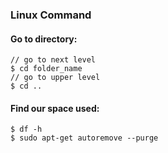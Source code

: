### **Linux Command**  
#### **Go to directory:**  
```
// go to next level
$ cd folder_name
// go to upper level
$ cd ..
```
#### **Find our space used:**  
```
$ df -h
$ sudo apt-get autoremove --purge
```
